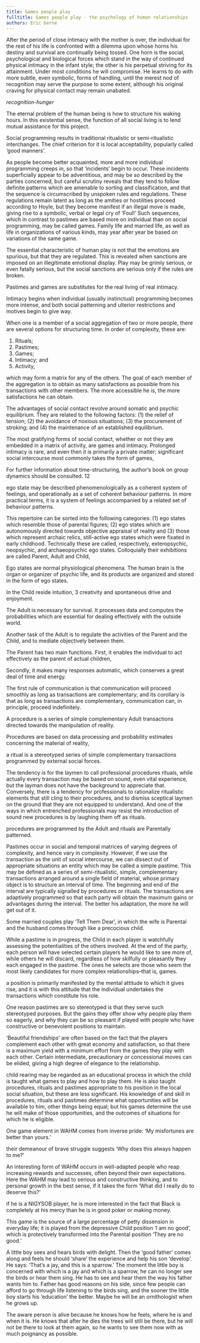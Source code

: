 ```yaml
---
title: Games people play
fulltitle: Games people play - the psychology of human relationships
authors: Eric berne
---
```



After the period of close intimacy with the mother is over, the individual for the rest of his life is confronted with a dilemma upon whose horns his destiny and survival are continually being tossed. One horn is the social, psychological and biological forces which stand in the way of continued physical intimacy in the infant style; the other is his perpetual striving for its attainment. Under most conditions he will compromise. He learns to do with more subtle, even symbolic, forms of handling, until the merest nod of recognition may serve the purpose to some extent, although his original craving for physical contact may remain unabated.


_recognition-hunger_

The eternal problem of the human being is how to structure his waking hours. In this existential sense, the function of all social living is to lend mutual assistance for this project.


Social programming results in traditional ritualistic or semi-ritualistic interchanges. The chief criterion for it is local acceptability, popularly called ‘good manners’.

As people become better acquainted, more and more individual programming creeps in, so that ‘incidents’ begin to occur. These incidents superficially appear to be adventitious, and may be so described by the parties concerned, but careful scrutiny reveals that they tend to follow definite patterns which are amenable to sorting and classification, and that the sequence is circumscribed by unspoken rules and regulations. These regulations remain latent as long as the amities or hostilities proceed according to Hoyle, but they become manifest if an illegal move is made, giving rise to a symbolic, verbal or legal cry of ‘Foul!’ Such sequences, which in contrast to pastimes are based more on individual than on social programming, may be called games. Family life and married life, as well as life in organizations of various kinds, may year after year be based on variations of the same game.

The essential characteristic of human play is not that the emotions are spurious, but that they are regulated. This is revealed when sanctions are imposed on an illegitimate emotional display. Play may be grimly serious, or even fatally serious, but the social sanctions are serious only if the rules are broken.

Pastimes and games are substitutes for the real living of real intimacy.

Intimacy begins when individual (usually instinctual) programming becomes more intense, and both social patterning and ulterior restrictions and motives begin to give way.

When one is a member of a social aggregation of two or more people, there are several options for structuring time. In order of complexity, these are: 
  1. Rituals;
  2. Pastimes; 
  3. Games; 
  4. Intimacy; and 
  5. Activity, 
   
   which may form a matrix for any of the others. The goal of each member of the aggregation is to obtain as many satisfactions as possible from his transactions with other members. The more accessible he is, the more satisfactions he can obtain.

The advantages of social contact revolve around somatic and psychic equilibrium. They are related to the following factors: (1) the relief of tension; (2) the avoidance of noxious situations; (3) the procurement of stroking; and (4) the maintenance of an established equilibrium.

The most gratifying forms of social contact, whether or not they are embedded in a matrix of activity, are games and intimacy. Prolonged intimacy is rare, and even then it is primarily a private matter; significant social intercourse most commonly takes the form of games,

For further information about time-structuring, the author’s book on group dynamics should be consulted. 12

ego state may be described phenomenologically as a coherent system of feelings, and operationally as a set of coherent behaviour patterns. In more practical terms, it is a system of feelings accompanied by a related set of behaviour patterns.

This repertoire can be sorted into the following categories: (1) ego states which resemble those of parental figures; (2) ego states which are autonomously directed towards objective appraisal of reality and (3) those which represent archaic relics, still-active ego states which were fixated in early childhood. Technically these are called, respectively, exteropsychic, neopsychic, and archaeopsychic ego states. Colloquially their exhibitions are called Parent, Adult and Child,

Ego states are normal physiological phenomena. The human brain is the organ or organizer of psychic life, and its products are organized and stored in the form of ego states.

In the Child reside intuition, 3 creativity and spontaneous drive and enjoyment.

The Adult is necessary for survival. It processes data and computes the probabilities which are essential for dealing effectively with the outside world.

Another task of the Adult is to regulate the activities of the Parent and the Child, and to mediate objectively between them.

The Parent has two main functions. First, it enables the individual to act effectively as the parent of actual children,

Secondly, it makes many responses automatic, which conserves a great deal of time and energy.

The first rule of communication is that communication will proceed smoothly as long as transactions are complementary; and its corollary is that as long as transactions are complementary, communication can, in principle, proceed indefinitely.

A procedure is a series of simple complementary Adult transactions directed towards the manipulation of reality.

Procedures are based on data processing and probability estimates concerning the material of reality,

a ritual is a stereotyped series of simple complementary transactions programmed by external social forces.

The tendency is for the laymen to call professional procedures rituals, while actually every transaction may be based on sound, even vital experience, but the layman does not have the background to appreciate that. Conversely, there is a tendency for professionals to rationalize ritualistic elements that still cling to their procedures, and to dismiss sceptical laymen on the ground that they are not equipped to understand. And one of the ways in which entrenched professionals may resist the introduction of sound new procedures is by laughing them off as rituals.

procedures are programmed by the Adult and rituals are Parentally patterned.

Pastimes occur in social and temporal matrices of varying degrees of complexity, and hence vary in complexity. However, if we use the transaction as the unit of social intercourse, we can dissect out of appropriate situations an entity which may be called a simple pastime. This may be defined as a series of semi-ritualistic, simple, complementary transactions arranged around a single field of material, whose primary object is to structure an interval of time. The beginning and end of the interval are typically signalled by procedures or rituals. The transactions are adaptively programmed so that each party will obtain the maximum gains or advantages during the interval. The better his adaptation, the more he will get out of it.

Some married couples play ‘Tell Them Dear’, in which the wife is Parental and the husband comes through like a precocious child.

While a pastime is in progress, the Child in each player is watchfully assessing the potentialities of the others involved. At the end of the party, each person will have selected certain players he would like to see more of, while others he will discard, regardless of how skilfully or pleasantly they each engaged in the pastime. The ones he selects are those who seem the most likely candidates for more complex relationships–that is, games.

a position is primarily manifested by the mental attitude to which it gives rise, and it is with this attitude that the individual undertakes the transactions which constitute his role.

One reason pastimes are so stereotyped is that they serve such stereotyped purposes. But the gains they offer show why people play them so eagerly, and why they can be so pleasant if played with people who have constructive or benevolent positions to maintain.

‘Beautiful friendships’ are often based on the fact that the players complement each other with great economy and satisfaction, so that there is a maximum yield with a minimum effort from the games they play with each other. Certain intermediate, precautionary or concessional moves can be elided, giving a high degree of elegance to the relationship.

child rearing may be regarded as an educational process in which the child is taught what games to play and how to play them. He is also taught procedures, rituals and pastimes appropriate to his position in the local social situation, but these are less significant. His knowledge of and skill in procedures, rituals and pastimes determine what opportunities will be available to him, other things being equal; but his games determine the use he will make of those opportunities, and the outcomes of situations for which he is eligible.

One game element in WAHM comes from inverse pride: ‘My misfortunes are better than yours.’

their demeanour of brave struggle suggests ‘Why does this always happen to me?’

An interesting form of WAHM occurs in well-adapted people who reap increasing rewards and successes, often beyond their own expectations. Here the WAHM may lead to serious and constructive thinking, and to personal growth in the best sense, if it takes the form ‘What did I really do to deserve this?’

if he is a NIGYSOB player, he is more interested in the fact that Black is completely at his mercy than he is in good poker or making money.

This game is the source of a large percentage of petty dissension in everyday life; it is played from the depressive Child position ‘I am no good’, which is protectively transformed into the Parental position ‘They are no good.’

A little boy sees and hears birds with delight. Then the ‘good father’ comes along and feels he should ‘share’ the experience and help his son ‘develop’. He says: ‘That’s a jay, and this is a sparrow.’ The moment the little boy is concerned with which is a jay and which is a sparrow, he can no longer see the birds or hear them sing. He has to see and hear them the way his father wants him to. Father has good reasons on his side, since few people can afford to go through life listening to the birds sing, and the sooner the little boy starts his ‘education’ the better. Maybe he will be an ornithologist when he grows up.

The aware person is alive because he knows how he feels, where he is and when it is. He knows that after he dies the trees will still be there, but he will not be there to look at them again, so he wants to see them now with as much poignancy as possible. 